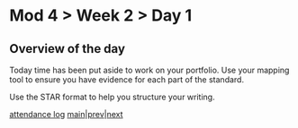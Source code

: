 # Mod 4 > Week 2 > Day 1

## Overview of the day

Today time has been put aside to work on your portfolio. Use your mapping tool to ensure you have evidence for each part of the standard.

Use the STAR format to help you structure your writing.

[attendance log](https://platform.multiverse.io/apprentice/attendance-log/213)
[main](/swe)|[prev](/swe/mod4/wk1/day5.html)|[next](/swe/mod4/wk2/day2.html)